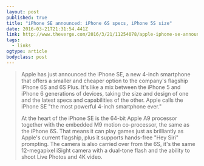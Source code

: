 ```yaml
---
layout: post 
published: true 
title: "iPhone SE announced: iPhone 6S specs, iPhone 5S size" 
date: 2016-03-21T21:31:54.441Z 
link: http://www.theverge.com/2016/3/21/11254078/apple-iphone-se-announced-size-price-release-date 
tags:
  - links
ogtype: article 
bodyclass: post 
---
```


> Apple has just announced the iPhone SE, a new 4-inch smartphone that offers a smaller and cheaper option to the company's flagship iPhone 6S and 6S Plus. It's like a mix between the iPhone 5 and iPhone 6 generations of devices, taking the size and design of one and the latest specs and capabilities of the other. Apple calls the iPhone SE "the most powerful 4-inch smartphone ever."
> 
> At the heart of the iPhone SE is the 64-bit Apple A9 processor together with the embedded M9 motion co-processor, the same as the iPhone 6S. That means it can play games just as brilliantly as Apple's current flagship, plus it supports hands-free "Hey Siri" prompting. The camera is also carried over from the 6S, it's the same 12-megapixel iSight camera with a dual-tone flash and the ability to shoot Live Photos and 4K video.
